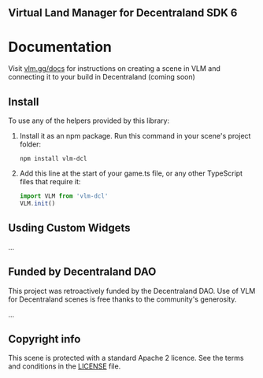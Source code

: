 ## Virtual Land Manager for Decentraland SDK 6

# Documentation

Visit [vlm.gg/docs](https://www.vlm.gg/docs) for instructions on creating a scene in VLM and connecting it to your build in Decentraland (coming soon)

## Install

To use any of the helpers provided by this library:

1. Install it as an npm package. Run this command in your scene's project folder:

   ```
   npm install vlm-dcl
   ```

2. Add this line at the start of your game.ts file, or any other TypeScript files that require it:

   ```ts
   import VLM from 'vlm-dcl'
   VLM.init()
   ```

## Usding Custom Widgets


...

## Funded by Decentraland DAO

This project was retroactively funded by the Decentraland DAO. Use of VLM for Decentraland scenes is free thanks to the community's generosity.

...

## Copyright info

This scene is protected with a standard Apache 2 licence. See the terms and conditions in the [LICENSE](/LICENSE) file.
